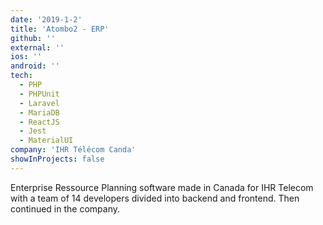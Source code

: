 ```yaml
---
date: '2019-1-2'
title: 'Atombo2 - ERP'
github: ''
external: ''
ios: ''
android: ''
tech:
  - PHP
  - PHPUnit
  - Laravel
  - MariaDB
  - ReactJS
  - Jest
  - MaterialUI
company: 'IHR Télécom Canda'
showInProjects: false
---
```


Enterprise Ressource Planning software made in Canada for IHR Telecom with a team of 14 developers divided into backend and frontend. Then continued in the company.